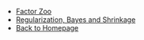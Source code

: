 - [Factor Zoo](/factor_zoo/factor_zoo.md)
- [Regularization, Bayes and Shrinkage](/factor_zoo/Shrinkage.md)
- [Back to Homepage](README.md)